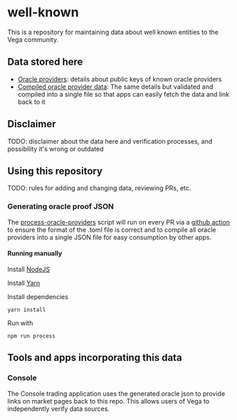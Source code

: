 # well-known

This is a repository for maintaining data about well known entities to the Vega community.

## Data stored here

- [Oracle providers](./oracle-providers/): details about public keys of known oracle providers
- [Compiled oracle provider data](./__generated__/oracle-proofs.json): The same details but validated and compiled into a single file so that apps can easily fetch the data and link back to it

## Disclaimer

TODO: disclaimer about the data here and verification processes, and possibility it's wrong or outdated

## Using this repository

TODO: rules for adding and changing data, reviewing PRs, etc.

### Generating oracle proof JSON

The [process-oracle-providers](./scripts/process-oracle-providers.js) script will run on every PR via a [github action](./.github/workflows/process-oracle-providers.yml) to ensure the format of the .toml file is correct and to compile all oracle providers into a single JSON file for easy consumption by other apps.

#### Running manually

Install [NodeJS](https://nodejs.org/en)

Install [Yarn](https://classic.yarnpkg.com/en/)

Install dependencies

```
yarn install
```

Run with

```
npm run process
```

## Tools and apps incorporating this data

### Console

The Console trading application uses the generated oracle json to provide links on market pages back to this repo. This allows users of Vega to independently verify data sources.
